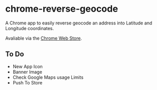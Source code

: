 chrome-reverse-geocode
======================

A Chrome app to easily reverse geocode an address into Latitude and Longitude coordinates.

Avaliable via the [Chrome Web Store](https://chrome.google.com/webstore).

## To Do

* New App Icon
* Banner Image
* Check Google Maps usage Limits
* Push To Store
